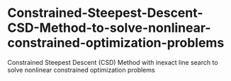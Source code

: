 # Constrained-Steepest-Descent-CSD-Method-to-solve-nonlinear-constrained-optimization-problems
Constrained Steepest Descent (CSD) Method with inexact line search to solve nonlinear constrained optimization problems
